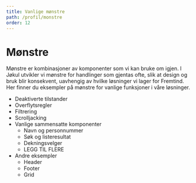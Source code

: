 ```yaml
---
title: Vanlige mønstre
path: /profil/monstre
order: 12
---
```


# Mønstre
Mønstre er kombinasjoner av komponenter som vi kan bruke om igjen. I Jøkul utvikler vi mønstre for handlinger som gjentas ofte, slik at design og bruk blir konsekvent, uavhengig av hvilke løsninger vi lager for Fremtind. Her finner du eksempler på mønstre for vanlige funksjoner i våre løsninger.

- Deaktiverte tilstander
- Overflytsregler
- Filtrering
- Scrolljacking
- Vanlige sammensatte komponenter
  - Navn og personnummer
  - Søk og listeresultat
  - Dekningsvelger
  - LEGG TIL FLERE
- Andre eksempler
  - Header
  - Footer
  - Grid
